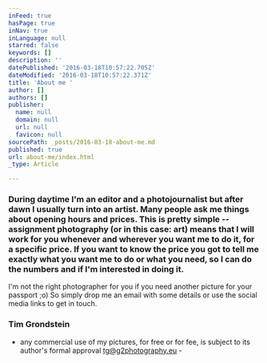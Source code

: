 ```yaml
---
inFeed: true
hasPage: true
inNav: true
inLanguage: null
starred: false
keywords: []
description: ''
datePublished: '2016-03-18T10:57:22.705Z'
dateModified: '2016-03-18T10:57:22.371Z'
title: 'About me '
author: []
authors: []
publisher:
  name: null
  domain: null
  url: null
  favicon: null
sourcePath: _posts/2016-03-18-about-me.md
published: true
url: about-me/index.html
_type: Article

---
```

### During daytime I'm an editor and a photojournalist but after dawn I usually turn into an artist. Many people ask me things about opening hours and prices. This is pretty simple -- assignment photography (or in this case: art) means that I will work for you whenever and wherever you want me to do it, for a specific price. If you want to know the price you got to tell me exactly what you want me to do or what you need, so I can do the numbers and if I'm interested in doing it.
I'm not the right photographer for you if you need another picture for your passport ;o)
So simply drop me an email with some details or use the social media links to get in touch. 

### Tim Grondstein
- any commercial use of my pictures, for free or for fee, is subject to its author's formal approval tg@g2photography.eu -